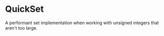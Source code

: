 # QuickSet

A performant set implementation when working with unsigned integers that aren't too large.
